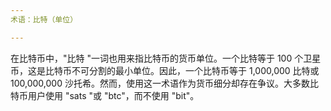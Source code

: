```yaml
---
术语：比特（单位）

---
```

在比特币中，"比特 "一词也用来指比特币的货币单位。一个比特等于 100 个卫星币，这是比特币不可分割的最小单位。因此，一个比特币等于 1,000,000 比特或 100,000,000 沙托希。然而，使用这一术语作为货币细分却存在争议。大多数比特币用户使用 "sats "或 "btc"，而不使用 "bit"。